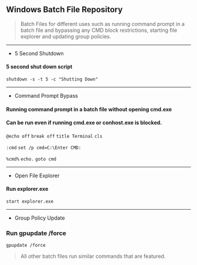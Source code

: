 ## Windows Batch File Repository
> Batch Files for different uses such as running command prompt in a batch file and bypassing any CMD block restrictions, starting file explorer and updating group policies.

---

* 5 Second Shutdown
#### 5 second shut down script
`shutdown -s -t 5 -c "Shutting Down"`

---

* Command Prompt Bypass
#### Running command prompt in a batch file without opening cmd.exe
#### Can be run even if running cmd.exe or conhost.exe is blocked.
`@echo off`
`break off`
`title Terminal`
`cls`

`:cmd`
`set /p cmd=C:\Enter CMD:`

`%cmd%`
`echo.`
`goto cmd`

---

* Open File Explorer
#### Run explorer.exe
`start explorer.exe`

---

* Group Policy Update
### Run gpupdate /force
`gpupdate /force`

> All other batch files run similar commands that are featured.
